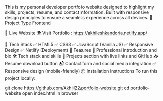
This is my personal developer portfolio website designed to highlight my skills, projects, resume, and contact information. Built with responsive design principles to ensure a seamless experience across all devices.
📌 Project Type
Frontend

🔗 Live Website
🌍 Visit Portfolio : https://akhileshkandoria.netlify.app/

🧰 Tech Stack
✅ HTML5
✅ CSS3
✅ JavaScript (Vanilla JS)
✅ Responsive Design
✅ Netlify (Deployment)
📁 Features
🧑 Professional introduction and bio
🛠 Tech stack and skills
📂 Projects section with live links and GitHub
📥 Resume download button
📬 Contact form and social media integration
✅ Responsive design (mobile-friendly)
📦 Installation Instructions
To run this project locally:

git clone https://github.com/Akhiil22/portfolio-website.git
cd portfolio-website
open index.html in browser
